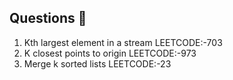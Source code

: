 ## Questions 📝

1. Kth largest element in a stream LEETCODE:-703
2. K closest points to origin LEETCODE:-973
3. Merge k sorted lists LEETCODE:-23